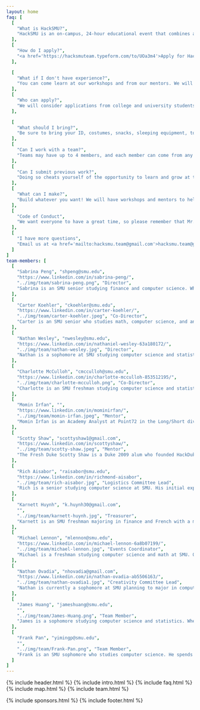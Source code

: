 ```yaml
---
layout: home
faq: [
  [
    "What is HackSMU?",
    "HackSMU is an on-campus, 24-hour educational event that combines a tech conference, a career fair, and a start-up competition. Come learn new skills, meet corporate recruiters, create amazing projects, and have fun at HackSMU!"
  ],
  [
    "How do I apply?",
    "<a href='https://hacksmuteam.typeform.com/to/UOa3m4'>Apply for HackSMU here!</a> Anyone with a valid SMU ID may apply at the door, but we encourage you to do so as soon as possible. We will email updates and acceptance letters, so be sure to mark <a href='mailto:HackSMU.team@gmail.com'>hacksmu.team@gmail.com</a> as an accepted sender."
  ],

  [
    "What if I don't have experience?",
    "You can come learn at our workshops and from our mentors. We will also award prizes for non-tech categories such as humor, aesthetics, creativity, and more."
  ],
  [
    "Who can apply?",
    "We will consider applications from college and university students of all majors and skills, as well as recent graduates and select high school students."
  ],

  [
    "What should I bring?",
    "Be sure to bring your ID, costumes, snacks, sleeping equipment, toiletries, glow-in-the-dark fidget spinners, laptop, hardware, and whatever else you want to help make HackSMU fun."
  ],
  [
    "Can I work with a team?",
    "Teams may have up to 4 members, and each member can come from any major, skill level, school, etc. If you are unable to find teammates before HackSMU, we’ll help you when the event starts."
  ],
  [
    "Can I submit previous work?",
    "Doing so cheats yourself of the opportunity to learn and grow at this educational event. Please respect yourself and those around you by presenting only what you create during HackSMU."
  ],
  [
    "What can I make?",
    "Build whatever you want! We will have workshops and mentors to help you build and present websites, mobile apps, VR games, sign-language translating gloves, and more!"
  ],
  [
    "Code of Conduct",
    "We want everyone to have a great time, so please remember that Mr. Rogers wants each of us to strive to accept others exactly the way they are, right here and now. See the official Major League Hacking Code of Conduct for details on rules and guidelines at hackathons <a href='https://static.mlh.io/docs/mlh-code-of-conduct.pdf'>here</a>."
  ],
  [
    "I have more questions",
    "Email us at <a href='mailto:hacksmu.team@gmail.com'>hacksmu.team@gmail.com</a>, and we will reply as soon as we can! Be sure to mark <a href='mailto:HackSMU.team@gmail.com'>hacksmu.team@gmail.com</a> as an accepted sender."
  ]
]
team-members: [
  [
    "Sabrina Peng", "shpeng@smu.edu", 
    "https://www.linkedin.com/in/sabrina-peng/", 
    "../img/team/sabrina-peng.png", "Director", 
    "Sabrina is an SMU senior studying finance and computer science. When she's not coding, you can find her analyzing figure skating scores, watching Friends, or posting on her foodstagram. Sabrina was one of three founders of HackSMU in its inaugural year."
  ],
  [
    "Carter Koehler", "ckoehler@smu.edu", 
    "https://www.linkedin.com/in/carter-koehler/", 
    "../img/team/carter-koehler.jpeg", "Co-Director", 
    "Carter is an SMU senior who studies math, computer science, and anything else he can get his hands on. He spends free time reading, going for runs, and beating his friends at Super Smash Bros. Carter was one of three founders of HackSMU in its inaugural year."
  ],
  [
    "Nathan Wesley", "nwesley@smu.edu", 
    "https://www.linkedin.com/in/nathaniel-wesley-63a180172/", 
    "../img/team/nathan-wesley.jpg", "Director", 
    "Nathan is a sophomore at SMU studying computer science and statistics. When he's not hacking away at his fully-customized linux terminal, he likes to run and listen to lo-fi beats on spotify. He prides himself on being the Computer Science Club Treasurer and doing *really good* at that one JV wrestling tournament in high school."
  ],
  [
    "Charlotte McCulloh", "cmcculloh@smu.edu",
    "https://www.linkedin.com/in/charlotte-mcculloh-853512195/", 
    "../img/team/charlotte-mcculloh.png", "Co-Director",
    "Charlotte is an SMU freshman studying computer science and statistics. She is a Hunt Scholar, Vice President of the SMU Environmental Society, and an active member of many other clubs and organizations on campus. When she is not working, you can find her hanging out with friends, playing tennis, or reading."
  ],
  [
    "Momin Irfan", "", 
    "https://www.linkedin.com/in/mominirfan/", 
    "../img/team/momin-irfan.jpeg", "Mentor", 
    "Momin Irfan is an Academy Analyst at Point72 in the Long/Short division and a 2019 graduate of SMU. He is the former president of the SMU Computer Science Club and was one of three founders of HackSMU in its inaugural year."
  ],
  [
    "Scotty Shaw", "scottyshaw1@gmail.com", 
    "https://www.linkedin.com/in/scottyshaw/", 
    "../img/team/scotty-shaw.jpeg", "Mentor", 
    "The Fresh Duke Scotty Shaw is a Duke 2009 alum who founded HackDuke and creates and mentors hackathons for universities throughout Texas and Oklahoma. He can play all positions in basketball, but is most dangerous at point guard and shooting guard."
  ],
  [
    "Rich Aisabor", "raisabor@smu.edu", 
    "https://www.linkedin.com/in/richmond-aisabor", 
    "../img/team/rich-aisabor.jpg", "Logistics Committee Lead", 
    "Rich is a senior studying computer science at SMU. His initial exposure to computer science was in the 9th grade. Back then, technology was just an interest, but now it is dear to his heart. Currently, his favorite area in computer science is robotics, and he is an active member in the Robotics club on campus."
  ],
  [
    "Karnett Huynh", "k.huynh30@gmail.com", 
    "", 
    "../img/team/karnett-huynh.jpg", "Treasurer", 
    "Karnett is an SMU freshman majoring in finance and French with a minor in computer science. She spends her free time working out, volunteering with her service fraternity, Alpha Phi Omega, and vehemently defending the Houston Astros."
  ],
  [
    "Michael Lennon", "mlennon@smu.edu", 
    "https://www.linkedin.com/in/michael-lennon-6a8b07199/", 
    "../img/team/michael-lennon.jpg", "Events Coordinator", 
    "Michael is a freshman studying computer science and math at SMU. Outside of coding, he's involved in SMU's Engineers Without Borders and plays trombone for the SMU Mustang Band. In his free time, he enjoys tutoring, drawing, running, and playing video games."
  ],
  [
    "Nathan Ovadia", "nhovadia@gmail.com", 
    "https://www.linkedin.com/in/nathan-ovadia-ab5506163/", 
    "../img/team/nathan-ovadia1.jpg", "Creativity Committee Lead", 
    "Nathan is currently a sophomore at SMU planning to major in computer science. He is very interested in game development and plays guitar and writes music in his free time."
  ],
  [
	"James Huang", "jameshuang@smu.edu",
	"",
	"../img/team/James-Huang.png", "Team Member",
	"James is a sophomore studying computer science and statistics. When he's not coding, he likes to workout, watch random YouTube videos, play guitar, and hang out with friends."
  ],
  [
	"Frank Pan", "yimingp@smu.edu",
	"",
	"../img/team/Frank-Pan.png", "Team Member",
	"Frank is an SMU sophomore who studies computer science. He spends free time reading, sketching, playing and making video games, and enjoy playing tennis with his friends. Frank designed the T-Shirts for HACKSMU II."
  ]
]
---
```

{% include header.html %}
{% include intro.html %}
{% include faq.html %}
{% include map.html %}
{% include team.html %}
<!-- {% include mentors.html %} -->
{% include sponsors.html %}
{% include footer.html %}
